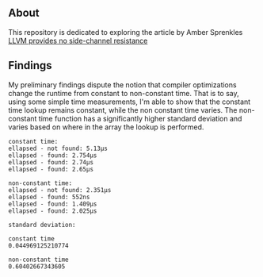 ## About

This repository is dedicated to exploring the article by Amber Sprenkles [LLVM provides no side-channel resistance]

[LLVM provides no side-channel resistance]: https://electricdusk.com/cmov-conversion.html


## Findings
My preliminary findings dispute the notion that compiler optimizations change the runtime from constant to non-constant time. That is to say, using some simple time measurements, I'm able to show that the constant time lookup remains constant, while the non constant time varies. The non-constant time function has a significantly higher standard deviation and varies based on where in the array the lookup is performed.

```
constant time:
ellapsed - not found: 5.13µs
ellapsed - found: 2.754µs
ellapsed - found: 2.74µs
ellapsed - found: 2.65µs

non-constant time:
ellapsed - not found: 2.351µs
ellapsed - found: 552ns
ellapsed - found: 1.409µs
ellapsed - found: 2.025µs

standard deviation:

constant time
0.044969125210774
    
non-constant time
0.60402667343605
```
